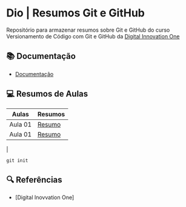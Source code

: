 # Dio | Resumos Git e GitHub

Repositório para armazenar resumos sobre Git e GitHub do curso Versionamento de Código com Git e GitHub da [Digital Innovation One](https://www.dio.me/) 

## 📚 Documentação
- [Documentação](https://git-scm.com/doc)

## 💻 Resumos de Aulas

|Aulas|Resumos |
|-----|-------|
| Aula 01 |  [Resumo]()
 Aula 01 |  [Resumo]()
|


```
git init
```

## 🔍 Referências
- [Digital Inovvation One]
